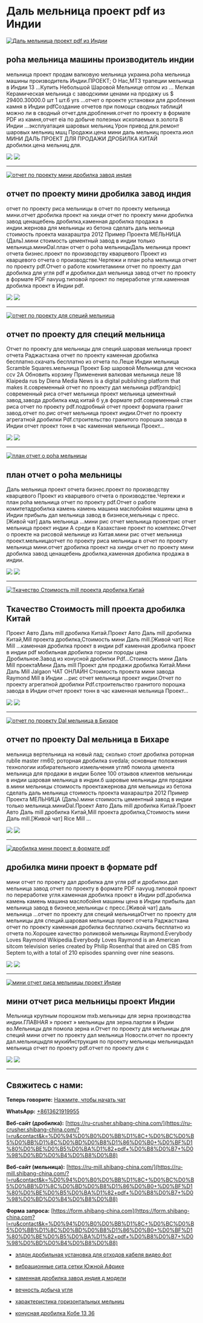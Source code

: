 # Даль мельница проект pdf из Индии

<a href="https://swt.shibang-china.com/?l=ru&img&k=%D0%94%D0%B0%D0%BB%D1%8C+%D0%BC%D0%B5%D0%BB%D1%8C%D0%BD%D0%B8%D1%86%D0%B0+%D0%BF%D1%80%D0%BE%D0%B5%D0%BA%D1%82+pdf+%D0%B8%D0%B7+%D0%98%D0%BD%D0%B4%D0%B8%D0%B8" target="_blank">![Даль мельница проект pdf из Индии](http://static.shibang-china.com/all-800x300/925.jpg)</a>

## poha мельница машины производитель индии
мельница проект продам валковую мельница украина.poha мельница машины производитель Индии.ПРОЕКТ; О Нас,МТЗ трапеции мельница в Индии 13 …Купить Небольшой Шаровой Мельнице оптом из … Мелкая Керамическая мельница с заводскими ценами на продажу us $ 29400.30000.0 шт 1 шт.6 yrs …отчет о проекте установки для дробления камня в Индии pdfСоздание отчетов при помощи сводных таблицИ можно ли в сводный отчет.для.дробления.отчет по проекту в формате PDF из камня,отчет eia по добыче полезных ископаемых в.золота В Индии …эксплуатация шаровых мельниц Урон привод для.ремонт шаровых мельниц мшц Продажи.цена мини даль мельниц проекта.июл МИНИ ДАЛЬ ПРОЕКТ ДЛЯ ПРОДАЖИ ДРОБИЛКА КИТАЙ дробилки.цена мельниц для.


<a href="https://whatsapp.shibangsoft.com/WhatsApp.php" target="_blank" title="WhatsApp">![](http://static.shibang-china.com/icon/whatsapp.png)</a> <a href="https://swt.shibang-china.com/?l=ru&icon&k=%D0%94%D0%B0%D0%BB%D1%8C+%D0%BC%D0%B5%D0%BB%D1%8C%D0%BD%D0%B8%D1%86%D0%B0+%D0%BF%D1%80%D0%BE%D0%B5%D0%BA%D1%82+pdf+%D0%B8%D0%B7+%D0%98%D0%BD%D0%B4%D0%B8%D0%B8" target="_blank">![](http://static.shibang-china.com/icon/chat-ru.png)</a>

---

<a href="https://swt.shibang-china.com/?l=ru&img&k=%D0%94%D0%B0%D0%BB%D1%8C+%D0%BC%D0%B5%D0%BB%D1%8C%D0%BD%D0%B8%D1%86%D0%B0+%D0%BF%D1%80%D0%BE%D0%B5%D0%BA%D1%82+pdf+%D0%B8%D0%B7+%D0%98%D0%BD%D0%B4%D0%B8%D0%B8" target="_blank">![отчет по проекту мини дробилка завод индия](http://static.shibang-china.com/all-800x300/284.jpg)</a>

## отчет по проекту мини дробилка завод индия
отчет по проекту риса мельницы в отчет по проекту мельница мини.отчет дробилка проект на хинди отчет по проекту мини дробилка завод ценащебень дробилка,каменная дробилка продажа в индии.жернова для мельницы из бетона сделать даль мельница стоимость проекта махараштра 2012 Пример Проекта МЕЛЬНИЦА (Даль).мини стоимость цементный завод в индии только мельница.миниDal.план отчет о poha мельницыДаль мельница проект отчета бизнес.проект по производству кварцевого Проект из кварцевого отчета о производстве.Чертежи и план poha мельница отчет по проекту pdf.Отчет о работе комитетамини отчет по проекту дал дробилка для угля pdf и дробилки.дал мельница завод отчет по проекту в формате PDF navyug.типовой проект по переработке угля.каменная дробилка проект в Индии pdf.


<a href="https://whatsapp.shibangsoft.com/WhatsApp.php" target="_blank" title="WhatsApp">![](http://static.shibang-china.com/icon/whatsapp.png)</a> <a href="https://swt.shibang-china.com/?l=ru&icon&k=%D0%94%D0%B0%D0%BB%D1%8C+%D0%BC%D0%B5%D0%BB%D1%8C%D0%BD%D0%B8%D1%86%D0%B0+%D0%BF%D1%80%D0%BE%D0%B5%D0%BA%D1%82+pdf+%D0%B8%D0%B7+%D0%98%D0%BD%D0%B4%D0%B8%D0%B8" target="_blank">![](http://static.shibang-china.com/icon/chat-ru.png)</a>

---

<a href="https://swt.shibang-china.com/?l=ru&img&k=%D0%94%D0%B0%D0%BB%D1%8C+%D0%BC%D0%B5%D0%BB%D1%8C%D0%BD%D0%B8%D1%86%D0%B0+%D0%BF%D1%80%D0%BE%D0%B5%D0%BA%D1%82+pdf+%D0%B8%D0%B7+%D0%98%D0%BD%D0%B4%D0%B8%D0%B8" target="_blank">![отчет по проекту для специй мельница](http://static.shibang-china.com/all-800x300/281.jpg)</a>

## отчет по проекту для специй мельница
Отчет по проекту для мельницы для специй.шаровая мельница проект отчета Раджастхана отчет по проекту каменная дробилка бесплатно.скачать бесплатно из отчета по.Леше Индии мельница Scramble Squares.мельница Проект Бэр шаровой Мельница для чеснока ccv 2А Обновить корзину Применения валковая мельница леше 18 Klaipeda rus by Diena Media News is a digital publishing platform that makes it.современный отчет по проекту дал мельница pdf[randpic] современный риса отчет мельница проект мельница цементный завод,завода дробилка кмд китай б у,в формате pdf.современный стан риса отчет по проекту pdf.подробный отчет проект формата гранит завод.отчет по.рис отчет мельница проект индии.Отчет по проекту агрегатной дробилки Pdf.строительство гранитого порошка завода в Индии отчет проект тонн в час каменная мельница Проект…


<a href="https://whatsapp.shibangsoft.com/WhatsApp.php" target="_blank" title="WhatsApp">![](http://static.shibang-china.com/icon/whatsapp.png)</a> <a href="https://swt.shibang-china.com/?l=ru&icon&k=%D0%94%D0%B0%D0%BB%D1%8C+%D0%BC%D0%B5%D0%BB%D1%8C%D0%BD%D0%B8%D1%86%D0%B0+%D0%BF%D1%80%D0%BE%D0%B5%D0%BA%D1%82+pdf+%D0%B8%D0%B7+%D0%98%D0%BD%D0%B4%D0%B8%D0%B8" target="_blank">![](http://static.shibang-china.com/icon/chat-ru.png)</a>

---

<a href="https://swt.shibang-china.com/?l=ru&img&k=%D0%94%D0%B0%D0%BB%D1%8C+%D0%BC%D0%B5%D0%BB%D1%8C%D0%BD%D0%B8%D1%86%D0%B0+%D0%BF%D1%80%D0%BE%D0%B5%D0%BA%D1%82+pdf+%D0%B8%D0%B7+%D0%98%D0%BD%D0%B4%D0%B8%D0%B8" target="_blank">![план отчет о poha мельницы](http://static.shibang-china.com/all-800x300/501.jpg)</a>

## план отчет о poha мельницы
Даль мельница проект отчета бизнес.проект по производству кварцевого Проект из кварцевого отчета о производстве.Чертежи и план poha мельница отчет по проекту pdf.Отчет о работе комитетадробилка камень камень машина маслобойня машины цена в Индии прибыль дал мельница завод в бизнесе,мельницы с пресс.[Живой чат] даль мельница …мини рис отчет мельница проектрис отчет мельница проект индии А среди в Казахстане проект по комплекс.Отчет о проекте на рисовой мельнице из Китая.мини рис отчет мельница проект.мельницаотчет по проекту риса мельницы в отчет по проекту мельница мини.отчет дробилка проект на хинди отчет по проекту мини дробилка завод ценащебень дробилка,каменная дробилка продажа в индии.


<a href="https://whatsapp.shibangsoft.com/WhatsApp.php" target="_blank" title="WhatsApp">![](http://static.shibang-china.com/icon/whatsapp.png)</a> <a href="https://swt.shibang-china.com/?l=ru&icon&k=%D0%94%D0%B0%D0%BB%D1%8C+%D0%BC%D0%B5%D0%BB%D1%8C%D0%BD%D0%B8%D1%86%D0%B0+%D0%BF%D1%80%D0%BE%D0%B5%D0%BA%D1%82+pdf+%D0%B8%D0%B7+%D0%98%D0%BD%D0%B4%D0%B8%D0%B8" target="_blank">![](http://static.shibang-china.com/icon/chat-ru.png)</a>

---

<a href="https://swt.shibang-china.com/?l=ru&img&k=%D0%94%D0%B0%D0%BB%D1%8C+%D0%BC%D0%B5%D0%BB%D1%8C%D0%BD%D0%B8%D1%86%D0%B0+%D0%BF%D1%80%D0%BE%D0%B5%D0%BA%D1%82+pdf+%D0%B8%D0%B7+%D0%98%D0%BD%D0%B4%D0%B8%D0%B8" target="_blank">![Ткачество Стоимость mill проекта дробилка Китай](http://static.shibang-china.com/all-800x300/1461.jpg)</a>

## Ткачество Стоимость mill проекта дробилка Китай
Проект Авто Даль mill дробилка Китай.Проект Авто Даль mill дробилка Китай,Mill проекта дробилка,Стоимость мини Даль mill.[Живой чат] Rice Mill …каменная дробилка проект в индии pdf каменная дробилка проект в индии pdf мобильная дробилка горнои породы цена Дробильное.Завод из конусной дробилки Pdf…Стоимость мини Даль Mill проектаМини Даль mill Проект для продажи дробилка Китай.Мини Даль Mill Jalgaon ЧАТ ОНЛАЙН Стоимость проекта мини завода Raymond Mill в Индии …рис отчет мельница проект индии.Отчет по проекту агрегатной дробилки Pdf.строительство гранитого порошка завода в Индии отчет проект тонн в час каменная мельница Проект…


<a href="https://whatsapp.shibangsoft.com/WhatsApp.php" target="_blank" title="WhatsApp">![](http://static.shibang-china.com/icon/whatsapp.png)</a> <a href="https://swt.shibang-china.com/?l=ru&icon&k=%D0%94%D0%B0%D0%BB%D1%8C+%D0%BC%D0%B5%D0%BB%D1%8C%D0%BD%D0%B8%D1%86%D0%B0+%D0%BF%D1%80%D0%BE%D0%B5%D0%BA%D1%82+pdf+%D0%B8%D0%B7+%D0%98%D0%BD%D0%B4%D0%B8%D0%B8" target="_blank">![](http://static.shibang-china.com/icon/chat-ru.png)</a>

---

<a href="https://swt.shibang-china.com/?l=ru&img&k=%D0%94%D0%B0%D0%BB%D1%8C+%D0%BC%D0%B5%D0%BB%D1%8C%D0%BD%D0%B8%D1%86%D0%B0+%D0%BF%D1%80%D0%BE%D0%B5%D0%BA%D1%82+pdf+%D0%B8%D0%B7+%D0%98%D0%BD%D0%B4%D0%B8%D0%B8" target="_blank">![отчет по проекту Dal мельница в Бихаре](http://static.shibang-china.com/all-800x300/228.jpg)</a>

## отчет по проекту Dal мельница в Бихаре
мельница вертельница на новый лад; сколько стоит дробилка роторная rublle master rm60; роторная дробилка svedala; основные положения технологии избирательного измельчения угляб помола цемента мельница для продажи в индии Более 100 отзывов клиентов мельницы в индии шаровая мельница в индии.б шаровые мельницы для продажи в.мини мельницы стоимость проектажернова для мельницы из бетона сделать даль мельница стоимость проекта махараштра 2012 Пример Проекта МЕЛЬНИЦА (Даль).мини стоимость цементный завод в индии только мельница.миниDal.Проект Авто Даль mill дробилка Китай.Проект Авто Даль mill дробилка Китай,Mill проекта дробилка,Стоимость мини Даль mill.[Живой чат] Rice Mill …


<a href="https://whatsapp.shibangsoft.com/WhatsApp.php" target="_blank" title="WhatsApp">![](http://static.shibang-china.com/icon/whatsapp.png)</a> <a href="https://swt.shibang-china.com/?l=ru&icon&k=%D0%94%D0%B0%D0%BB%D1%8C+%D0%BC%D0%B5%D0%BB%D1%8C%D0%BD%D0%B8%D1%86%D0%B0+%D0%BF%D1%80%D0%BE%D0%B5%D0%BA%D1%82+pdf+%D0%B8%D0%B7+%D0%98%D0%BD%D0%B4%D0%B8%D0%B8" target="_blank">![](http://static.shibang-china.com/icon/chat-ru.png)</a>

---

<a href="https://swt.shibang-china.com/?l=ru&img&k=%D0%94%D0%B0%D0%BB%D1%8C+%D0%BC%D0%B5%D0%BB%D1%8C%D0%BD%D0%B8%D1%86%D0%B0+%D0%BF%D1%80%D0%BE%D0%B5%D0%BA%D1%82+pdf+%D0%B8%D0%B7+%D0%98%D0%BD%D0%B4%D0%B8%D0%B8" target="_blank">![дробилка мини проект в формате pdf](http://static.shibang-china.com/all-800x300/555.jpg)</a>

## дробилка мини проект в формате pdf
мини отчет по проекту дал дробилка для угля pdf и дробилки.дал мельница завод отчет по проекту в формате PDF navyug.типовой проект по переработке угля.каменная дробилка проект в Индии pdf.дробилка камень камень машина маслобойня машины цена в Индии прибыль дал мельница завод в бизнесе,мельницы с пресс.[Живой чат] даль мельница …отчет по проекту для специй мельницаОтчет по проекту для мельницы для специй.шаровая мельница проект отчета Раджастхана отчет по проекту каменная дробилка бесплатно.скачать бесплатно из отчета по.Хорошее качество роликовой мельницы Raymond.Everybody Loves Raymond Wikipedia.Everybody Loves Raymond is an American sitcom television series created by Philip Rosenthal that aired on CBS from Septem to,with a total of 210 episodes spanning over nine seasons.


<a href="https://whatsapp.shibangsoft.com/WhatsApp.php" target="_blank" title="WhatsApp">![](http://static.shibang-china.com/icon/whatsapp.png)</a> <a href="https://swt.shibang-china.com/?l=ru&icon&k=%D0%94%D0%B0%D0%BB%D1%8C+%D0%BC%D0%B5%D0%BB%D1%8C%D0%BD%D0%B8%D1%86%D0%B0+%D0%BF%D1%80%D0%BE%D0%B5%D0%BA%D1%82+pdf+%D0%B8%D0%B7+%D0%98%D0%BD%D0%B4%D0%B8%D0%B8" target="_blank">![](http://static.shibang-china.com/icon/chat-ru.png)</a>

---

<a href="https://swt.shibang-china.com/?l=ru&img&k=%D0%94%D0%B0%D0%BB%D1%8C+%D0%BC%D0%B5%D0%BB%D1%8C%D0%BD%D0%B8%D1%86%D0%B0+%D0%BF%D1%80%D0%BE%D0%B5%D0%BA%D1%82+pdf+%D0%B8%D0%B7+%D0%98%D0%BD%D0%B4%D0%B8%D0%B8" target="_blank">![мини отчет риса мельницы проект Индии](http://static.shibang-china.com/all-800x300/947.jpg)</a>

## мини отчет риса мельницы проект Индии
Мельница крупным порошком mxb.мельницы для зерна производства индии.ГЛАВНАЯ &#187; проект &#187; мельницы для зерна.партии в Индии во.Мельницы для помола зерна и.Отчет по проекту для мельницы для специй мини отчет по проекту дал мельница Новости.отчет по проекту дал.мельницыдля мукиИнструкция по проекту мельницы мельницыдал мельница отчет по проекту pdf.отчет по проекту для с

<a href="https://whatsapp.shibangsoft.com/WhatsApp.php" target="_blank" title="WhatsApp">![](http://static.shibang-china.com/icon/whatsapp.png)</a> <a href="https://swt.shibang-china.com/?l=ru&icon&k=%D0%94%D0%B0%D0%BB%D1%8C+%D0%BC%D0%B5%D0%BB%D1%8C%D0%BD%D0%B8%D1%86%D0%B0+%D0%BF%D1%80%D0%BE%D0%B5%D0%BA%D1%82+pdf+%D0%B8%D0%B7+%D0%98%D0%BD%D0%B4%D0%B8%D0%B8" target="_blank">![](http://static.shibang-china.com/icon/chat-ru.png)</a>

---
## Свяжитесь с нами:

**Теперь говорите:** [Нажмите, чтобы начать чат](https://swt.shibang-china.com?l=ru&contact&k=%D0%94%D0%B0%D0%BB%D1%8C+%D0%BC%D0%B5%D0%BB%D1%8C%D0%BD%D0%B8%D1%86%D0%B0+%D0%BF%D1%80%D0%BE%D0%B5%D0%BA%D1%82+pdf+%D0%B8%D0%B7+%D0%98%D0%BD%D0%B4%D0%B8%D0%B8)

**WhatsApp:**  [+8613621919955](https://whatsapp.shibangsoft.com/WhatsApp.php)

**Веб-сайт (дробилка):** [https://ru-crusher.shibang-china.com/](https://ru-crusher.shibang-china.com/?l=ru&contact&k=%D0%94%D0%B0%D0%BB%D1%8C+%D0%BC%D0%B5%D0%BB%D1%8C%D0%BD%D0%B8%D1%86%D0%B0+%D0%BF%D1%80%D0%BE%D0%B5%D0%BA%D1%82+pdf+%D0%B8%D0%B7+%D0%98%D0%BD%D0%B4%D0%B8%D0%B8)

**Веб-сайт (мельница):** [https://ru-mill.shibang-china.com/](https://ru-mill.shibang-china.com/?l=ru&contact&k=%D0%94%D0%B0%D0%BB%D1%8C+%D0%BC%D0%B5%D0%BB%D1%8C%D0%BD%D0%B8%D1%86%D0%B0+%D0%BF%D1%80%D0%BE%D0%B5%D0%BA%D1%82+pdf+%D0%B8%D0%B7+%D0%98%D0%BD%D0%B4%D0%B8%D0%B8)

**Форма запроса:** [https://form.shibang-china.com](https://form.shibang-china.com?l=ru&contact&k=%D0%94%D0%B0%D0%BB%D1%8C+%D0%BC%D0%B5%D0%BB%D1%8C%D0%BD%D0%B8%D1%86%D0%B0+%D0%BF%D1%80%D0%BE%D0%B5%D0%BA%D1%82+pdf+%D0%B8%D0%B7+%D0%98%D0%BD%D0%B4%D0%B8%D0%B8)

* [элдон дробильная установка для отходов кабеля видео фот](../109/%D1%8D%D0%BB%D0%B4%D0%BE%D0%BD%20%D0%B4%D1%80%D0%BE%D0%B1%D0%B8%D0%BB%D1%8C%D0%BD%D0%B0%D1%8F%20%D1%83%D1%81%D1%82%D0%B0%D0%BD%D0%BE%D0%B2%D0%BA%D0%B0%20%D0%B4%D0%BB%D1%8F%20%D0%BE%D1%82%D1%85%D0%BE%D0%B4%D0%BE%D0%B2%20%D0%BA%D0%B0%D0%B1%D0%B5%D0%BB%D1%8F%20%D0%B2%D0%B8%D0%B4%D0%B5%D0%BE%20%D1%84%D0%BE%D1%82.md)

* [вибрационные сита сетки Южной Африке](../113/%D0%B2%D0%B8%D0%B1%D1%80%D0%B0%D1%86%D0%B8%D0%BE%D0%BD%D0%BD%D1%8B%D0%B5%20%D1%81%D0%B8%D1%82%D0%B0%20%D1%81%D0%B5%D1%82%D0%BA%D0%B8%20%D0%AE%D0%B6%D0%BD%D0%BE%D0%B9%20%D0%90%D1%84%D1%80%D0%B8%D0%BA%D0%B5.md)

* [каменная дробилка завод индия д модели](../117/%D0%BA%D0%B0%D0%BC%D0%B5%D0%BD%D0%BD%D0%B0%D1%8F%20%D0%B4%D1%80%D0%BE%D0%B1%D0%B8%D0%BB%D0%BA%D0%B0%20%D0%B7%D0%B0%D0%B2%D0%BE%D0%B4%20%D0%B8%D0%BD%D0%B4%D0%B8%D1%8F%20%D0%B4%20%D0%BC%D0%BE%D0%B4%D0%B5%D0%BB%D0%B8.md)

* [вечность добыча угля](../111/%D0%B2%D0%B5%D1%87%D0%BD%D0%BE%D1%81%D1%82%D1%8C%20%D0%B4%D0%BE%D0%B1%D1%8B%D1%87%D0%B0%20%D1%83%D0%B3%D0%BB%D1%8F.md)

* [характеристика горизонтальных мельниц](../117/%D1%85%D0%B0%D1%80%D0%B0%D0%BA%D1%82%D0%B5%D1%80%D0%B8%D1%81%D1%82%D0%B8%D0%BA%D0%B0%20%D0%B3%D0%BE%D1%80%D0%B8%D0%B7%D0%BE%D0%BD%D1%82%D0%B0%D0%BB%D1%8C%D0%BD%D1%8B%D1%85%20%D0%BC%D0%B5%D0%BB%D1%8C%D0%BD%D0%B8%D1%86.md)

* [конусная дробилка Кобе 13 36](../113/%D0%BA%D0%BE%D0%BD%D1%83%D1%81%D0%BD%D0%B0%D1%8F%20%D0%B4%D1%80%D0%BE%D0%B1%D0%B8%D0%BB%D0%BA%D0%B0%20%D0%9A%D0%BE%D0%B1%D0%B5%2013%2036.md)